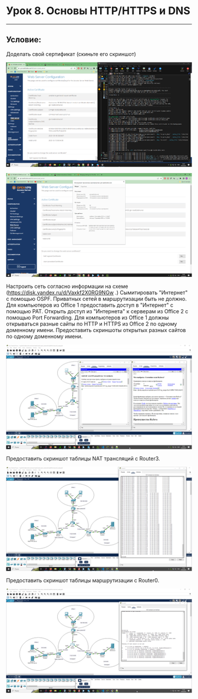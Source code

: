 # Урок 8. Основы HTTP/HTTPS и DNS
---
## Условие:
Доделать свой сертификат (скиньте его скриншот)

![](images/image1.png)

![](images/image2.png)


Настроить сеть согласно информации на схеме
(https://disk.yandex.ru/d/Vaxkf2X0RG9NGw .)
Сымитировать "Интернет" с помощью OSPF. Приватных сетей в маршрутизации быть не должно.
Для компьютеров из Office 1 предоставить доступ в "Интернет" с помощью PAT.
Открыть доступ из "Интернета" к серверам из Office 2 c помощью Port Forwarding.
Для компьютеров из Office 1 должны открываться разные сайты по HTTP и HTTPS из Office 2 по одному доменному имени.
Предоставить скриншоты открытых разных сайтов по одному доменному имени.

![](images/image3.png)

Предоставить скриншот таблицы NAT трансляций с Router3.

![](images/image4.png)

Предоставить скриншот таблицы маршрутизации с Router0.

![](images/image5.png)
